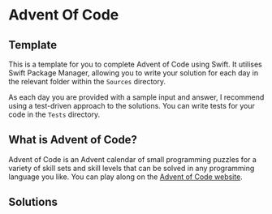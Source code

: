 # Advent Of Code

## Template

This is a template for you to complete Advent of Code using Swift.
It utilises Swift Package Manager, allowing you to write your solution for each day in the relevant folder within the `Sources` directory.

As each day you are provided with a sample input and answer, I recommend using a test-driven approach to the solutions.
You can write tests for your code in the `Tests` directory.


## What is Advent of Code?

Advent of Code is an Advent calendar of small programming puzzles for a variety of skill sets and skill levels that can be solved in any programming language you like.
You can play along on the [Advent of Code website](https://adventofcode.com).

## Solutions

